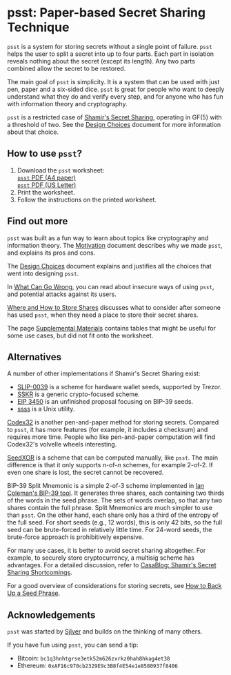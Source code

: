# psst: Paper-based Secret Sharing Technique

`psst` is a system for storing secrets without a single point of failure. `psst`
helps the user to split a secret into up to four parts. Each part in isolation
reveals nothing about the secret (except its length). Any two parts combined
allow the secret to be restored.

The main goal of `psst` is simplicity. It is a system that can be used with just
pen, paper and a six-sided dice. `psst` is great for people who want to deeply
understand what they do and verify every step, and for anyone who has fun with
information theory and cryptography.

`psst` is a restricted case of
[Shamir's Secret Sharing](https://en.wikipedia.org/wiki/Shamir%27s_secret_sharing),
operating in GF(5) with a threshold of two. See the
[Design Choices](docs/design-choices.md) document for more information about that
choice.

## How to use `psst`?

1. Download the `psst` worksheet: \
   [`psst` PDF (A4 paper)](docs/psst-worksheet.pdf) \
   [`psst` PDF (US Letter)](docs/psst-worksheet-usletter.pdf)
2. Print the worksheet.
3. Follow the instructions on the printed worksheet.

## Find out more

`psst` was built as a fun way to learn about topics like cryptography and
information theory. The [Motivation](docs/motivation.md) document describes why
we made `psst`, and explains its pros and cons.

The [Design Choices](docs/design-choices.md) document explains and justifies all
the choices that went into designing `psst`.

In [What Can Go Wrong](docs/what-can-go-wrong.md), you can read about insecure
ways of using `psst`, and potential attacks against its users.

[Where and How to Store Shares](docs/storing-shares.md) discusses what to
consider after someone has used `psst`, when they need a place to store their
secret shares.

The page [Supplemental Materials](docs/supplemental-materials.md) contains
tables that might be useful for some use cases, but did not fit onto the
worksheet.

## Alternatives

A number of other implementations if Shamir's Secret Sharing exist:

- [SLIP-0039](https://github.com/satoshilabs/slips/blob/master/slip-0039.md)
  is a scheme for hardware wallet seeds, supported by Trezor.
- [SSKR](https://github.com/BlockchainCommons/Research/blob/master/papers/bcr-2020-011-sskr.md)
  is a generic crypto-focused scheme.
- [EIP 3450](https://eips.ethereum.org/EIPS/eip-3450) is an unfinished proposal
  focusing on BIP-39 seeds.
- [ssss](http://point-at-infinity.org/ssss/) is a Unix utility.

[Codex32](https://www.secretcodex32.com/) is another pen-and-paper method for
storing secrets. Compared to `psst`, it has more features (for example, it
includes a checksum) and requires more time. People who like pen-and-paper
computation will find Codex32's volvelle wheels interesting.

[SeedXOR](https://seedxor.com/) is a scheme that can be computed manually, like
`psst`. The main difference is that it only supports _n_-of-_n_ schemes, for
example 2-of-2. If even one share is lost, the secret cannot be recovered.

BIP-39 Split Mnemonic is a simple 2-of-3 scheme implemented in
[Ian Coleman's BIP-39 tool](https://iancoleman.io/bip39/). It generates three
shares, each containing two thirds of the words in the seed phrase. The sets of
words overlap, so that any two shares contain the full phrase. Split Mnemonics
are much simpler to use than `psst`. On the other hand, each share only has a
third of the entropy of the full seed. For short seeds (e.g., 12 words), this is
only 42 bits, so the full seed can be brute-forced in relatively little time.
For 24-word seeds, the brute-force approach is prohibitively expensive.

For many use cases, it is better to avoid secret sharing altogether. For
example, to securely store cryptocurrency, a multisig scheme has advantages. For
a detailed discussion, refer to
[CasaBlog: Shamir's Secret Sharing Shortcomings](https://blog.keys.casa/shamirs-secret-sharing-security-shortcomings/).

For a good overview of considerations for storing secrets, see
[How to Back Up a Seed Phrase](https://blog.lopp.net/how-to-back-up-a-seed-phrase/).

## Acknowledgements

`psst` was started by [Sjlver](https://github.com/Sjlver) and builds on the
thinking of many others.

If you have fun using `psst`, you can send a tip:

- Bitcoin: `bc1q3hnhtgrse3etk52m626zxrkz0hah8hkag4et38`
- Ethereum: `0xAF16c970cb2329E9c3B8f4E54e1e8580937f8406`

